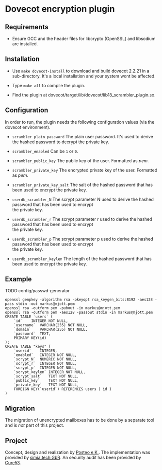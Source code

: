 Dovecot encryption plugin
=========================

Requirements
------------

* Ensure GCC and the header files for libcrypto (OpenSSL) and libsodium are installed.

Installation
------------

* Use `make dovecot-install` to download and build dovecot 2.2.21 in a sub-directory. It's a local
  installation and your system wont be affected.

* Type `make all` to compile the plugin.

* Find the plugin at dovecot/target/lib/dovecot/lib18_scrambler_plugin.so.

Configuration
-------------

In order to run, the plugin needs the following configuration values (via the dovecot environment).

* `scrambler_plain_password` The plain user password. It's used to derive the hashed password to decrypt the
  private key.

* `scrambler_enabled` Can be `1` or `0`.

* `scrambler_public_key` The public key of the user. Formatted as _pem_.

* `scrambler_private_key` The encrypted private key of the user. Formatted as _pem_.

* `scrambler_private_key_salt` The salt of the hashed password that has been used to encrypt the private key.

* `userdb_scrambler_N` The scrypt parameter N used to derive the hashed password that has been used to encrypt  
  the private key.

* `userdb_scrambler_r` The scrypt parameter r used to derive the hashed password that has been used to encrypt  
  the private key.

* `userdb_scrambler_p` The scrypt parameter p used to derive the hashed password that has been used to encrypt  
  the private key.

* `userdb_scrambler_keylen` The length of the hashed password that has been used to encrypt the private key.

Example
-------
TODO config/passwd-generator
```
openssl genpkey -algorithm rsa -pkeyopt rsa_keygen_bits:8192 -aes128 -pass stdin -out markus@mjott.pem
openssl rsa -outform pem -pubout -in markus@mjott.pem 
openssl rsa -outform pem -aes128 -passout stdin -in markus@mjott.pem
CREATE TABLE `users` (
	`id`	INTEGER NOT NULL,
	`username`	VARCHAR(255) NOT NULL,
	`domain`	VARCHAR(255) NOT NULL,
	`password`	TEXT,
	PRIMARY KEY(id)
);
CREATE TABLE "keys" (
	`userid`	INTEGER,
	`enabled`	INTEGER NOT NULL,
	`scrypt_N`	NUMERIC NOT NULL,
	`scrypt_r`	INTEGER NOT NULL,
	`scrypt_p`	INTEGER NOT NULL,
	`scrypt_keylen`	INTEGER NOT NULL,
	`scrypt_salt`	TEXT NOT NULL,
	`public_key`	TEXT NOT NULL,
	`private_key`	TEXT NOT NULL,
	FOREIGN KEY(`userid`) REFERENCES users ( id )
)
```
Migration
---------

The migration of unencrypted mailboxes has to be done by a separate tool and is _not_ part of this project.

Project
-------

Concept, design and realization by [Posteo e.K.](https://posteo.de).
The implementation was provided by [simia.tech GbR](http://simiatech.com).
An security audit has been provided by [Cure53](https://cure53.de).
